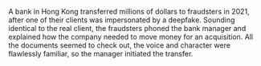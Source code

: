 A bank in Hong Kong transferred millions of dollars to fraudsters in 2021, after one of their clients was impersonated by a deepfake. Sounding identical to the real client, the fraudsters phoned the bank manager and explained how the company needed to move money for an acquisition. All the documents seemed to check out, the voice and character were flawlessly familiar, so the manager initiated the transfer.